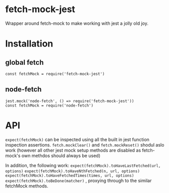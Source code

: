 # fetch-mock-jest

Wrapper around fetch-mock to make working with jest a jolly old joy.

# Installation

## global fetch

`const fetchMock = require('fetch-mock-jest')`

## node-fetch

```
jest.mock('node-fetch', () => require('fetch-mock-jest'))
const fetchMock = require('node-fetch')
```

# API

`expect(fetchMock)` can be inspected using all the built in jest function inspection assertions. `fetch.mockClear()` and `fetch.mockReset()` shodul aslo work (however all other jest mock setup methods are disabled as fetch-mock's own methdos should always be used)

In addition, the following work:
`expect(fetchMock).toHaveLastFetched(url, options)`
`expect(fetchMock).toHaveNthFetched(n, url, options)`
`expect(fetchMock).toHaveFetchedTimes(times, url, options)`
`expect(fetchMock).toBeDone(matcher)`
, proxying through to the similar fetchMock methods.
